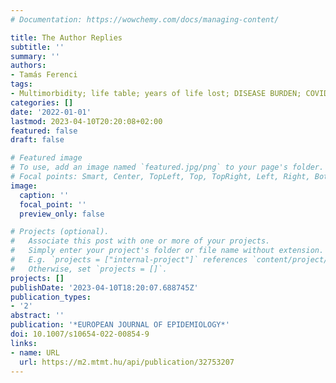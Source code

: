 ```yaml
---
# Documentation: https://wowchemy.com/docs/managing-content/

title: The Author Replies
subtitle: ''
summary: ''
authors:
- Tamás Ferenci
tags:
- Multimorbidity; life table; years of life lost; DISEASE BURDEN; COVID-19
categories: []
date: '2022-01-01'
lastmod: 2023-04-10T20:20:08+02:00
featured: false
draft: false

# Featured image
# To use, add an image named `featured.jpg/png` to your page's folder.
# Focal points: Smart, Center, TopLeft, Top, TopRight, Left, Right, BottomLeft, Bottom, BottomRight.
image:
  caption: ''
  focal_point: ''
  preview_only: false

# Projects (optional).
#   Associate this post with one or more of your projects.
#   Simply enter your project's folder or file name without extension.
#   E.g. `projects = ["internal-project"]` references `content/project/deep-learning/index.md`.
#   Otherwise, set `projects = []`.
projects: []
publishDate: '2023-04-10T18:20:07.688745Z'
publication_types:
- '2'
abstract: ''
publication: '*EUROPEAN JOURNAL OF EPIDEMIOLOGY*'
doi: 10.1007/s10654-022-00854-9
links:
- name: URL
  url: https://m2.mtmt.hu/api/publication/32753207
---
```

